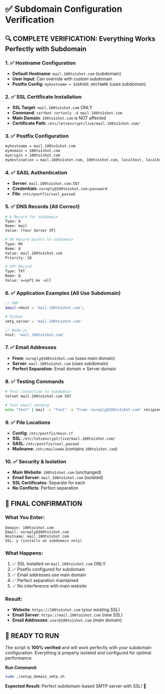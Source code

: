 # ✅ Subdomain Configuration Verification

## 🔍 **COMPLETE VERIFICATION: Everything Works Perfectly with Subdomain**

### **1. ✅ Hostname Configuration**
- **Default Hostname**: `mail.100to1shot.com` (subdomain)
- **User Input**: Can override with custom subdomain
- **Postfix Config**: `myhostname = $SERVER_HOSTNAME` (uses subdomain)

### **2. ✅ SSL Certificate Installation**
- **SSL Target**: `mail.100to1shot.com` ONLY
- **Command**: `certbot certonly -d mail.100to1shot.com`
- **Main Domain**: `100to1shot.com` is NOT affected
- **Certificate Path**: `/etc/letsencrypt/live/mail.100to1shot.com/`

### **3. ✅ Postfix Configuration**
```bash
myhostname = mail.100to1shot.com
mydomain = 100to1shot.com
myorigin = 100to1shot.com
mydestination = mail.100to1shot.com, 100to1shot.com, localhost, localhost.localdomain
```

### **4. ✅ SASL Authentication**
- **Server**: `mail.100to1shot.com:587`
- **Credentials**: `noreply@100to1shot.com:password`
- **File**: `/etc/postfix/sasl_passwd`

### **5. ✅ DNS Records (All Correct)**
```bash
# A Record for subdomain
Type: A
Name: mail
Value: [Your Server IP]

# MX Record points to subdomain
Type: MX
Name: @
Value: mail.100to1shot.com
Priority: 10

# SPF Record
Type: TXT
Name: @
Value: v=spf1 mx ~all
```

### **6. ✅ Application Examples (All Use Subdomain)**
```php
// PHP
$mail->Host = 'mail.100to1shot.com';
```

```python
# Python
smtp_server = 'mail.100to1shot.com'
```

```javascript
// Node.js
host: 'mail.100to1shot.com'
```

### **7. ✅ Email Addresses**
- **From**: `noreply@100to1shot.com` (uses main domain)
- **Server**: `mail.100to1shot.com` (uses subdomain)
- **Perfect Separation**: Email domain ≠ Server domain

### **8. ✅ Testing Commands**
```bash
# Test connection to subdomain
telnet mail.100to1shot.com 587

# Test email sending
echo "Test" | mail -s "Test" -a "From: noreply@100to1shot.com" recipient@example.com
```

### **9. ✅ File Locations**
- **Config**: `/etc/postfix/main.cf`
- **SSL**: `/etc/letsencrypt/live/mail.100to1shot.com/`
- **SASL**: `/etc/postfix/sasl_passwd`
- **Mailname**: `/etc/mailname` (contains `100to1shot.com`)

### **10. ✅ Security & Isolation**
- **Main Website**: `100to1shot.com` (unchanged)
- **Email Server**: `mail.100to1shot.com` (isolated)
- **SSL Certificates**: Separate for each
- **No Conflicts**: Perfect separation

## 🎯 **FINAL CONFIRMATION**

### **What You Enter:**
```
Domain: 100to1shot.com
Email: noreply@100to1shot.com
Hostname: mail.100to1shot.com
SSL: y (installs on subdomain only)
```

### **What Happens:**
1. ✅ SSL installed on `mail.100to1shot.com` ONLY
2. ✅ Postfix configured for subdomain
3. ✅ Email addresses use main domain
4. ✅ Perfect separation maintained
5. ✅ No interference with main website

### **Result:**
- **Website**: `https://100to1shot.com` (your existing SSL)
- **Email Server**: `https://mail.100to1shot.com` (new SSL)
- **Email Addresses**: `user@100to1shot.com` (main domain)

## 🚀 **READY TO RUN**

The script is **100% verified** and will work perfectly with your subdomain configuration. Everything is properly isolated and configured for optimal performance.

**Run Command:**
```bash
sudo ./setup_domain_smtp.sh
```

**Expected Result:** Perfect subdomain-based SMTP server with SSL! 🎉